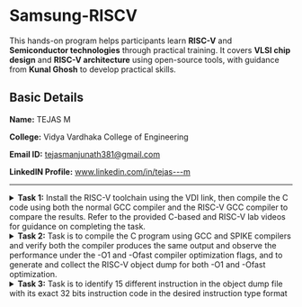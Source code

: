 #  Samsung-RISCV

This hands-on program helps participants learn **RISC-V** and **Semiconductor technologies** through practical training. It covers **VLSI chip design** and **RISC-V architecture** using open-source tools, with guidance from **Kunal Ghosh** to develop practical skills.

##  Basic Details

**Name:** TEJAS M 

**College:** Vidya Vardhaka College of Engineering

**Email ID:** tejasmanjunath381@gmail.com 

**LinkedIN Profile:** www.linkedin.com/in/tejas---m

----------------------------------------------------------------------------------------------------------------

<details>
<summary><b>Task 1:</b> Install the RISC-V toolchain using the VDI link, then compile the C code using both the normal GCC compiler and the RISC-V GCC compiler to compare the results. Refer to the provided C-based and RISC-V lab videos for guidance on completing the task.</summary>   
<br>
  
**C Program**

We start by creating a file in our directory using a simple editor like Leafpad. After writing the program to calculate the sum of numbers from 1 to n, save the file, close the editor, and compile it using GCC. Once compiled, you can run the program to fetch the output.

### Program to calculate 1 to n numbers
```
#include<stdio.h>
int main()
{
  int i, sum=0, n=50;
  for(i=0;i<=n;++i)
    {
      sum+=i;
    }
  printf("Sum of numbers from 1 to %d is %d\n",n,sum);
  return 0;
}
```

**Commands used to compile and fetch the output are**
```
gcc sum1ton.c
./a.out
```

**C Program output on compiling using GCC compiler**
![sum 1 to n](https://github.com/user-attachments/assets/a8080e4b-37b7-4122-a000-383612a9c3cf)

### RISC-V instructions 

It involves viewing the C code with the cat command which as been written using the leafpad.

```
cat sum1ton.c
```

### Generating Object file using RISC-V 64 bit compiler.

```
riscv64-unknown-elf-gcc -O1 -mabi=lp64 -march=rv64i -o sum1ton.o sum1ton.c
riscv64-unknown-elf-gcc -Ofast -mabi=lp64 -march=rv64i -o sum1ton.o sum1ton.c
```

![Code compiled using riscv compiler](https://github.com/user-attachments/assets/5a5451a8-a061-4b9a-8f14-3658add2c727)

After compiling, type
```
riscv64-unknown-elf-objdump -d sum1ton.o
```
to disassemble the code and examine its assembly language version. This provides a closer look at how the program works at the hardware level.

### The Assembly language code is displayed.
![objdump using O1](https://github.com/user-attachments/assets/2c0ffa3e-1f74-4f6f-a0e0-ebe481fc9cfb)

**O1 Optimization**

![Objdump using Ofast](https://github.com/user-attachments/assets/6189df23-9da1-46e5-adcb-18d85c85d52e)

**Ofast Optimization** 
</details>

<details>
<summary><b>Task 2:</b> Task is to compile the C program using GCC and SPIKE compilers and verify both the compiler produces the same output and observe the performance under the -O1 and -Ofast compiler optimization flags, and to generate and collect the RISC-V object dump for both -O1 and -Ofast optimization.</summary>   
<br>

**C program to calculate factorial of number**
```
#include<stdio.h>
int fact(int n);
void main()
{
int digit = 25, factorial;
factorial = fact(digit);
printf("\n the factorial of the number %d is %d \n",digit,factorial);
}
int fact(int n)
{
if (n == 0 || n== 1)
return 1;
else
return(n* fact(n-1));
}
```

The code has to be simulated using both gcc and riscv compiler. Same output should be displayed on the terminal for both.

The commands used are as follows:

### For gcc compiler
```
gcc swap.c
./a.out
```
### For riscv compiler
```
spike pk swap.o
```
![gcc and spike output](https://github.com/user-attachments/assets/33518772-9e1b-403f-b0b0-69796f24c75e)

Object dump for C code using Ofast and O1

![Objdump using Ofast](https://github.com/user-attachments/assets/1fe955a2-e168-444c-9635-2fbe5b8f4888)

**Using Ofast**

![Objdump using O1](https://github.com/user-attachments/assets/c7fd357c-b231-4c59-96cf-782473a7cd0d)

**Using O1**

To debug the assembly language program use the following commands

1. To open the object dump
   ```
   riscv64-unknown-elf-objdump -d swap.o | less
   ```
2. To debug
   ```
   spike -d pk swap.o
   ```

The debugging operations are performed as follows
![Ofast complete](https://github.com/user-attachments/assets/abb9e8c4-8487-45f8-a0ff-2fda66e8c99b)
**Debugging -Ofast object dump file** 

![O1 complete](https://github.com/user-attachments/assets/adbafd8d-7609-4db6-9040-dfa4d397a4a0)
**Debugging -O1 object dump file**
</details>

  
<details>
<summary><b>Task 3:</b> Task is to identify 15 different instruction in the object dump file with its exact 32 bits instruction code in the desired instruction type format</summary>
  
## INSTRUCTIONS FORMAT IN RISC-V  
The instruction format of a processor defines how machine language instructions are structured and organized, enabling the processor to execute operations. It consists of binary patterns (0s and 1s) that specify the operation to be performed and the data or location involved.
There are 6 instruction formats in RISC-V:  
1. R(Register)-format 
2. I(Immediate)-format  
3. S(Store)-format  
4. B(Branch)-format  
5. U(Upper)-format  
6. J(Jump)-format

![RISCV Instruction Types](https://github.com/user-attachments/assets/cf2b535c-e9b5-46b9-9020-943223206153)

### *15 Different instructions and their 32 bits instruction code*  

------------------------------------------------

```
lui a0, 0x21  
```  
> * Opcode for LUI = 0110111
>   
> * rd = a0 = 00001
> 
> * imm[19:0] = 0x21 = 0000 0000 0000 0010 0001

**32 bits instruction :** ```00000000000000100001_00001_0110111``` 

------------------------------------------------

```
li a1, 50  
```  
> * Opcode for LI = 0010011
>   
> * rd = a1 = 00001
>  
> * rs1 = x0 = 00000
>  
> * imm[11:0] = 50 = 0000 0011 0010
> 
> * func3 = 000 

**32 bits instruction :** ```000000110010_00000_000_00001_0010011``` 

------------------------------------------------

```
addi sp, sp, -16
```
> * Opcode for ADDI = 0010011
>   
> * rd = sp = 00010
> 
> * rs1 = sp = 00010
> 
> * imm[11:0] = 5 = 1111 1111 0000
> 
> * func3 = 000 

**32 bits instruction :** ```111111110000_00010_000_00010_0010011``` 

------------------------------------------------

```
sd ra, 8(sp) 
```
> * Opcode for SD = 0100011
>   
> * rs2 = sp = 00010
>
> * rs1 = ra = 00001
> 
> * imm[11:0] = 8 = 0000 0000 1000
>   
> * func3 = 011

**32 bits instruction :** ```0000000_00010_00001_011_01000_0100011``` 

------------------------------------------------

```
jal ra,10408 <printf>  
```  
> * Opcode for JAL = 1101111
>   
> * rd = ra = 00001
> 
> * imm[19:0] = 0x21 =  0000 0010 1000 1010 1000

**32 bits instruction :** ```00010101000000000101_00001_0110111``` 

------------------------------------------------

```
ld ra, 8(sp) 
```
> * Opcode for LD = 0000011
>   
> * rs2 = sp = 00010
> 
> * rs1 = ra = 00001
> 
> * imm[11:0] = 8 = 0000 0000 1000
> 
> * func3 = 011

**32 bits instruction :** ```000000001000_00001_011_00010_0000011``` 

------------------------------------------------

```
ret 
```
> * Opcode for RET = 1100111 
>   
> * rd = 0 = 00000
> 
> * rs1 = ra = 00001
> 
> * imm[11:0] = 0 = 0000 0000 0000
> 
> * func3 = 000

**32 bits instruction :** ```000000000000_00001_000_00000_1100111``` 

------------------------------------------------


